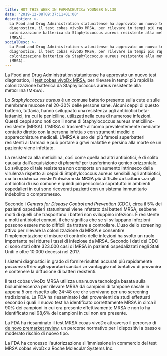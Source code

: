 ```yaml
---
title: HOT THIS WEEK IN FARMACEUTICA YOUNGER N.130
date: '2019-12-08T09:37:11+01:00'
description: >-
  La Food and Drug Administration statunitense ha approvato un nuovo test
  diagnostico, il test cobas vivoDx MRSA, per rilevare in tempi più rapidi la
  colonizzazione batterica da Staphylococcus aureus resistente alla meticillina
  (MRSA). 
socialDesc: >-
  La Food and Drug Administration statunitense ha approvato un nuovo test
  diagnostico, il test cobas vivoDx MRSA, per rilevare in tempi più rapidi la
  colonizzazione batterica da Staphylococcus aureus resistente alla meticillina
  (MRSA).
---
```

La Food and Drug Administration statunitense ha approvato un nuovo test diagnostico, il [test cobas vivoDx MRSA](https://www.fda.gov/news-events/press-announcements/fda-authorizes-marketing-diagnostic-test-uses-novel-technology-detect-mrsa-bacteria), per rilevare in tempi più rapidi la colonizzazione batterica da Staphylococcus aureus resistente alla meticillina (MRSA). 

Lo _Staphylococcus aureus_ è un comune batterio presente sulla cute e sulle membrane mucose nel 20-30% delle persone sane. Alcuni ceppi di questo batterio, tuttavia, hanno sviluppato una resistenza agli antibiotici beta-lattamici, tra cui le penicilline, utilizzati nella cura di numerose infezioni. Questi ceppi sono noti con il nome di Staphylococcus aureus meticillino-resistente (MRSA). L’MRSA si trasmette all’uomo prevalentemente mediante contatto diretto con la persona infetta o con strumenti medici e apparecchiature medicali. L'MRSA è uno dei più famosi superbatteri resistenti ai farmaci e può portare a gravi malattie e persino alla morte se un paziente viene infettato.

La resistenza alla meticillina, così come quella ad altri antibiotici, è di solito causata dall'acquisizione di _plasmidi_ per trasferimento genico orizzontale. Lo sviluppo di tale resistenza non comporta un aumento intrinseco della virulenza rispetto ai ceppi di Staphylococcus aureus sensibili agli antibiotici, ma la resistenza rende l'infezione da MRSA più difficile da trattare con gli antibiotici di uso comune e quindi più pericolosa sopratutto in ambienti ospedalieri in cui sono ricoverati pazienti con un sistema immunitario indebolito o compromesso.

Secondo i _Centers for Disease Control and Prevention_ (CDC), circa il 5% dei pazienti ospedalieri statunitensi viene infettato dai batteri MRSA, sebbene molti di quelli che trasportano i batteri non sviluppino infezioni. È resistente a molti antibiotici comuni, il che significa che se si sviluppano infezioni possono essere molto difficili da trattare e controllare. L'uso dello screening attivo per rilevare la colonizzazione da MRSA e consentire l'implementazione di misure di controllo delle infezioni ha svolto un ruolo importante nel ridurre i tassi di infezione da MRSA. Secondo i dati del CDC ci sono stati oltre 323.000 casi di MRSA in pazienti ospedalizzati negli Stati Uniti e oltre 10.000 decessi nel 2017.

I sistemi diagnostici in grado di fornire risultati accurati più rapidamente possono offrire agli operatori sanitari un vantaggio nel tentativo di prevenire e contenere la diffusione di batteri resistenti. 

Il test cobas vivoDx MRSA utilizza una nuova tecnologia basata sulla bioluminescenza per rilevare MRSA dai campioni di tampone nasale in appena 5 ore rispetto alle 24-48 ore che servivano per uno screening tradizionale. La FDA ha riesaminato i dati provenienti da studi effettuati secondo i quali il nuovo test ha identificato correttamente MRSA in circa il 90% dei campioni in cui era presente effettivamente MRSA e non lo ha identificato nel 98,6% dei campioni in cui non era presente.

La FDA ha riesaminato il test MRSA cobas vivoDx attraverso il percorso di [de novo premarket review](https://www.fda.gov/medical-devices/premarket-submissions/de-novo-classification-request), un percorso normativo per i dispositivi a basso e moderato rischio di nuovo tipo. 

La FDA ha concesso l'autorizzazione all'immissione in commercio del test MRSA cobas vivoDx a Roche Molecular Systems Inc.
